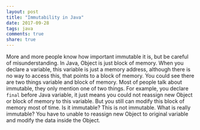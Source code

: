 ```yaml
---
layout: post
title: "Immutability in Java"
date: 2017-09-28
tags: java
comments: true
share: true
---
```


More and more people know how important immutable it is, but be careful of misunderstanding. In Java, Object is just block of memory. When you declare a variable, this variable is just a memory address, although there is no way to access this, that points to a block of memory. You could see there are two things variable and block of memory. Most of people talk about immutable, they only mention one of two things. For example, you declare `final` before Java variable, it just means you could not reassign new Object or block of memory to this variable. But you still can modify this block of memory most of time. Is it immutable? This is not immutable. What is really immutable? You have to unable to reassign new Object to original variable and modify the data inside the Object.        
